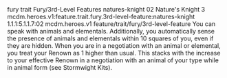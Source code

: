 <ability>
  <metadata>
    <class>fury</class>
    <feature_type>trait</feature_type>
    <file_dpath>Fury/3rd-Level Features</file_dpath>
    <item_id>natures-knight</item_id>
    <item_index>02</item_index>
    <item_name>Nature&apos;s Knight</item_name>
    <level>3</level>
    <scc>mcdm.heroes.v1:feature.trait.fury.3rd-level-feature:natures-knight</scc>
    <scdc>1.1.1:5.1.1.7:02</scdc>
    <source>mcdm.heroes.v1</source>
    <type>feature/trait/fury/3rd-level-feature</type>
  </metadata>
  <effects>
    <effect type="mundane">You can speak with animals and elementals. Additionally, you automatically sense the presence of animals and elementals within 10 squares of you, even if they are hidden.
When you are in a negotiation with an animal or elemental, you treat your Renown as 1 higher than usual. This stacks with the increase to your effective Renown in a negotiation with an animal of your type while in animal form (see Stormwight Kits).</effect>
  </effects>
</ability>

